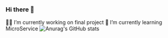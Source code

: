 ### Hi there 👋

<!--
**Pikachudy/Pikachudy** is a ✨ _special_ ✨ repository because its `README.md` (this file) appears on your GitHub profile.

Here are some ideas to get you started:

- 🔭 I’m currently working on ...
- 🌱 I’m currently learning ...
- 👯 I’m looking to collaborate on ...
- 🤔 I’m looking for help with ...
- 💬 Ask me about ...
- 📫 How to reach me: ...
- 😄 Pronouns: ...
- ⚡ Fun fact: ...
-->
😶‍🌫️ I’m currently working on final project
🌱 I’m currently learning MicroService
![Anurag's GitHub stats](https://github-readme-stats.vercel.app/api?username=Pikachudy&count_private=true&show_icons=true&theme=radical)
